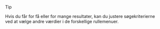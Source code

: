 <!-- markdownlint-disable-file MD041 -->
> [!TIP]
> Hvis du får for få eller for mange resultater, kan du justere søgekriterierne ved at vælge andre værdier i de forskellige rullemenuer.

